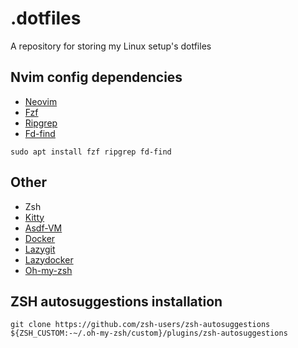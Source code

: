# .dotfiles
A repository for storing my Linux setup's dotfiles


## Nvim config dependencies
* [Neovim](https://github.com/neovim/neovim/releases)
* [Fzf](https://github.com/junegunn/fzf)
* [Ripgrep](https://github.com/BurntSushi/ripgrep)
* [Fd-find](https://github.com/sharkdp/fd)

```shell
sudo apt install fzf ripgrep fd-find
```

## Other
* Zsh
* [Kitty](https://sw.kovidgoyal.net/kitty/)
* [Asdf-VM](https://asdf-vm.com)
* [Docker](https://docs.docker.com)
* [Lazygit](https://github.com/jesseduffield/lazygit)
* [Lazydocker](https://github.com/jesseduffield/lazydocker)
* [Oh-my-zsh](https://ohmyz.sh/)

## ZSH autosuggestions installation
```shell
git clone https://github.com/zsh-users/zsh-autosuggestions ${ZSH_CUSTOM:-~/.oh-my-zsh/custom}/plugins/zsh-autosuggestions
```
